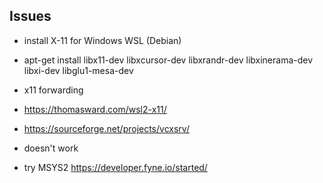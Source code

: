 

## Issues

- install X-11 for Windows WSL (Debian)
- apt-get install libx11-dev libxcursor-dev libxrandr-dev libxinerama-dev libxi-dev libglu1-mesa-dev

- x11 forwarding
- https://thomasward.com/wsl2-x11/
- https://sourceforge.net/projects/vcxsrv/
- doesn't work

- try MSYS2
https://developer.fyne.io/started/

